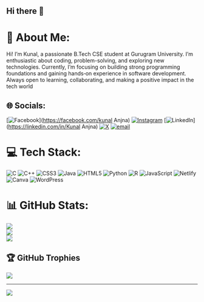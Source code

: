 ## Hi there 👋
# 💫 About Me:
Hi! I’m Kunal, a passionate B.Tech CSE student at Gurugram University. I’m enthusiastic about coding, problem-solving, and exploring new technologies. Currently, I’m focusing on building strong programming foundations and gaining hands‑on experience in software development. Always open to learning, collaborating, and making a positive impact in the tech world


## 🌐 Socials:
[![Facebook](https://img.shields.io/badge/Facebook-%231877F2.svg?logo=Facebook&logoColor=white)](https://facebook.com/kunal Anjna) [![Instagram](https://img.shields.io/badge/Instagram-%23E4405F.svg?logo=Instagram&logoColor=white)](https://instagram.com/anjna_kunal) [![LinkedIn](https://img.shields.io/badge/LinkedIn-%230077B5.svg?logo=linkedin&logoColor=white)](https://linkedin.com/in/Kunal Anjna) [![X](https://img.shields.io/badge/X-black.svg?logo=X&logoColor=white)](https://x.com/Anjna_kunal) [![email](https://img.shields.io/badge/Email-D14836?logo=gmail&logoColor=white)](mailto:kunalanjna7747@gmail.com) 

# 💻 Tech Stack:
![C](https://img.shields.io/badge/c-%2300599C.svg?style=for-the-badge&logo=c&logoColor=white) ![C++](https://img.shields.io/badge/c++-%2300599C.svg?style=for-the-badge&logo=c%2B%2B&logoColor=white) ![CSS3](https://img.shields.io/badge/css3-%231572B6.svg?style=for-the-badge&logo=css3&logoColor=white) ![Java](https://img.shields.io/badge/java-%23ED8B00.svg?style=for-the-badge&logo=openjdk&logoColor=white) ![HTML5](https://img.shields.io/badge/html5-%23E34F26.svg?style=for-the-badge&logo=html5&logoColor=white) ![Python](https://img.shields.io/badge/python-3670A0?style=for-the-badge&logo=python&logoColor=ffdd54) ![R](https://img.shields.io/badge/r-%23276DC3.svg?style=for-the-badge&logo=r&logoColor=white) ![JavaScript](https://img.shields.io/badge/javascript-%23323330.svg?style=for-the-badge&logo=javascript&logoColor=%23F7DF1E) ![Netlify](https://img.shields.io/badge/netlify-%23000000.svg?style=for-the-badge&logo=netlify&logoColor=#00C7B7) ![Canva](https://img.shields.io/badge/Canva-%2300C4CC.svg?style=for-the-badge&logo=Canva&logoColor=white) ![WordPress](https://img.shields.io/badge/WordPress-%23117AC9.svg?style=for-the-badge&logo=WordPress&logoColor=white)
# 📊 GitHub Stats:
![](https://github-readme-stats.vercel.app/api?username=Kunal12&theme=dark&hide_border=false&include_all_commits=false&count_private=false)<br/>
![](https://nirzak-streak-stats.vercel.app/?user=Kunal12&theme=dark&hide_border=false)<br/>
![](https://github-readme-stats.vercel.app/api/top-langs/?username=Kunal12&theme=dark&hide_border=false&include_all_commits=false&count_private=false&layout=compact)

## 🏆 GitHub Trophies
![](https://github-profile-trophy.vercel.app/?username=Kunal12&theme=radical&no-frame=true&no-bg=true&margin-w=4)

---
[![](https://visitcount.itsvg.in/api?id=Kunal12&icon=0&color=0)](https://visitcount.itsvg.in)

<!-- Proudly created with GPRM ( https://gprm.itsvg.in ) -->

<!--
**KunalAnjna/KunalAnjna** is a ✨ _special_ ✨ repository because its `README.md` (this file) appears on your GitHub profile.

Here are some ideas to get you started:

- 🔭 I’m currently working on ...
- 🌱 I’m currently learning ...
- 👯 I’m looking to collaborate on ...
- 🤔 I’m looking for help with ...
- 💬 Ask me about ...
- 📫 How to reach me: ...
- 😄 Pronouns: ...
- ⚡ Fun fact: ...
-->
